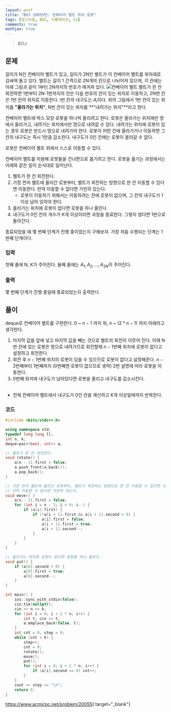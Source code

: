 ```yaml
---
layout: post
title: "BOJ 20055번: 컨베이어 벨트 위의 로봇"
tags: [알고리즘, BOJ, 시뮬레이션, S1]
comments: true
mathjax: true
---
```


> BOJ

## 문제
길이가 N인 컨베이어 벨트가 있고, 길이가 2N인 벨트가 이 컨베이어 벨트를 위아래로 감싸며 돌고 있다. 벨트는 길이 1 간격으로 2N개의 칸으로 나뉘어져 있으며, 각 칸에는 아래 그림과 같이 1부터 2N까지의 번호가 매겨져 있다.
![컨베이어 벨트](https://upload.acmicpc.net/396139ea-9079-4115-9a00-446865434900/-/preview/)
벨트가 한 칸 회전하면 1번부터 2N-1번까지의 칸은 다음 번호의 칸이 있는 위치로 이동하고, 2N번 칸은 1번 칸의 위치로 이동한다. i번 칸의 내구도는 $A_i$이다. 위의 그림에서 1번 칸이 있는 위치를 **"올라가는 위치"**, N번 칸이 있는 위치를 **"내려가는 위치"**라고 한다.

컨베이어 벨트에 박스 모양 로봇을 하나씩 올리려고 한다. 로봇은 올라가는 위치에만 땅에서 올라가고, 내려가는 위치에서만 땅으로 내려갈 수 있다. 내려가는 위치에 로봇이 있는 경우 로봇은 반드시 땅으로 내려가야 한다. 로봇이 어떤 칸에 올라가거나 이동하면 그 칸의 내구도는 즉시 1만큼 감소한다. 내구도가 0인 칸에는 로봇이 올라갈 수 없다.

로봇은 컨베이어 벨트 위에서 스스로 이동할 수 있다.

컨베이어 벨트를 이용해 로봇들을 건너편으로 옮기려고 한다. 로봇을 옮기는 과정에서는 아래와 같은 일이 순서대로 일어난다.

1. 벨트가 한 칸 회전한다.
2. 가장 먼저 벨트에 올라간 로봇부터, 벨트가 회전하는 방향으로 한 칸 이동할 수 있다면 이동한다. 만약 이동할 수 없다면 가만히 있는다.
    * 로봇이 이동하기 위해서는 이동하려는 칸에 로봇이 없으며, 그 칸의 내구도가 1 이상 남아 있어야 한다.
3. 올라가는 위치에 로봇이 없다면 로봇을 하나 올린다.
4. 내구도가 0인 칸의 개수가 K개 이상이라면 과정을 종료한다. 그렇지 않다면 1번으로 돌아간다.

종료되었을 때 몇 번째 단계가 진행 중이었는지 구해보자. 가장 처음 수행되는 단계는 1번째 단계이다.

### 입력
첫째 줄에 N, K가 주어진다. 둘째 줄에는 $A_1, A_2, ..., A_{2N}$이 주어진다.

### 출력
몇 번째 단계가 진행 중일때 종료되었는지 출력한다.

## 풀이
deque로 컨베이어 벨트를 구현한다. $0$ ~ $n-1$ 까지 위, $n$ ~ $(2 * n-1)$ 까지 아래라고 생각한다.

1. 마지막 값을 앞에 넣고 마지막 값을 빼는 것으로 벨트의 회전이 이루어 진다. 이때 N번 칸에 있는 로봇은 땅으로 내려가므로 회전할때 $n-1$번째 위치에 로봇이 없다고 설정하고 회전한다.
2. 회전 후 $n-1$번째 위치의 로봇이 있을 수 있으므로 로봇이 없다고 설정해준다. $n-2$번째부터 1번째까지 (0번째엔 로봇이 없으므로 생략) 2번 설명에 따라 로봇을 이동한다.
3. 0번째 위치에 내구도가 남아있다면 로봇을 올리고 내구도를 감소시킨다.<br><br>

* 전체 컨베이어 벨트에서 내구도가 0인 칸을 계산하고 K개 이상일때까지 반복한다.

### 코드
```c++
#include <bits/stdc++.h>

using namespace std;
typedef long long ll;
int n, k;
deque<pair<bool, int>> a;

// 벨트가 한 칸 회전한다.
void rotate() {
    a[n - 1].first = false;
    a.push_front(a.back());
    a.pop_back();
}

// 가장 먼저 벨트에 올라간 로봇부터, 벨트가 회전하는 방향으로 한 칸 이동할 수 있다면 이동한다.
// 만약 이동할 수 없다면 가만히 있는다.
void move() {
    a[n - 1].first = false;
    for (int i = n - 2; i > 0; i--) {
        if (a[i].first) {
            if (!a[i + 1].first && a[i + 1].second > 0) {
                a[i].first = false;
                a[i + 1].first = true;
                a[i + 1].second--;
            }
        }
    }
}

// 올라가는 위치에 로봇이 없다면 로봇을 하나 올린다.
void put() {
    if (a[0].second > 0) {
        a[0].first = true;
        a[0].second--;
    }
}

int main() {
    ios::sync_with_stdio(false);
    cin.tie(nullptr);
    cin >> n >> k;
    for (int i = 0; i < 2 * n; i++) {
        int t; cin >> t;
        a.emplace_back(false, t);
    }
    int cnt = 0, step = 0;
    while (cnt < k) {
        step++;
        cnt = 0;
        rotate();
        move();
        put();
        for (int i = 0; i < 2 * n; i++) {
            if (a[i].second == 0) cnt++;
        }
    }
    cout << step << "\n";
    return 0;
}

```

<https://www.acmicpc.net/problem/20055>{:target="_blank"}
